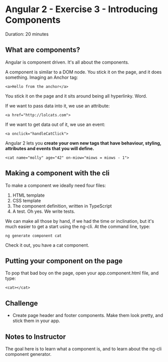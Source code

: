 # Angular 2 - Exercise 3 - Introducing Components

Duration: 20 minutes

## What are components?

Angular is component driven. It's all about the components.

A component is similar to a DOM node. You stick it on the page, and it does something. Imaging an Anchor tag:

    <a>Hello from the anchor</a>

You stick it on the page and it sits around being all hyperlinky. Word.

If we want to pass data into it, we use an attribute:

    <a href="http://lolcats.com">

If we want to get data out of it, we use an event:

    <a onclick="handleCatClick">

Angular 2 lets you **create your own new tags that have behaviour, styling, attributes and events that you will define.**

    <cat name="molly" age="42" on-miow="miows = miows - 1">

## Making a component with the cli

To make a component we ideally need four files:

1. HTML template
2. CSS template
3. The component definition, written in TypeScript
4. A test. Oh yes. We write tests.

We can make all those by hand, if we had the time or inclination, but it's much easier to get a start using the ng-cli. At the command line, type:

    ng generate component cat

Check it out, you have a cat component.

## Putting your component on the page

To pop that bad boy on the page, open your app.component.html file, and type:

    <cat></cat>


## Challenge

* Create page header and footer components. Make them look pretty, and stick them in your app.


## Notes to Instructor

The goal here is to learn what a component is, and to learn about the ng-cli component generator.

